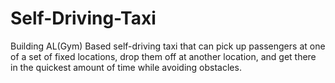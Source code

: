# Self-Driving-Taxi

Building AL(Gym) Based self-driving taxi that can pick up passengers at one of a set of fixed locations, drop them off at another location, and get there in the quickest amount of time while avoiding obstacles.
